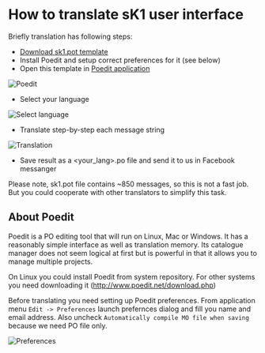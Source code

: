 # How to translate sK1 user interface

Briefly translation has following steps:

* [Download sk1.pot template](https://raw.githubusercontent.com/sk1project/sk1-wx/master/po-sk1/sk1.pot)
* Install Poedit and setup correct preferences for it (see below)
* Open this template in [Poedit application](http://www.poedit.net/download.php)

![Poedit](./images/tr-01.png "Poedit")
* Select your language

![Select language](./images/tr-02.png "Select language")
* Translate step-by-step each message string

![Translation](./images/tr-03.png "Translation")
* Save result as a <your_lang>.po file and send it to us in Facebook messanger

Please note, sk1.pot file contains ~850 messages, so this is not a fast
job. But you could cooperate with other translators to simplify this
task.

## About Poedit

Poedit is a PO editing tool that will run on Linux, Mac or Windows.
It has a reasonably simple interface as well as translation memory.
Its catalogue manager does not seem logical at first but is powerful
in that it allows you to manage multiple projects.

On Linux you could install Poedit from system repository. For other
systems you need downloading it (http://www.poedit.net/download.php)

Before translating you need setting up Poedit preferences. From application
menu `Edit -> Preferences` launch prefernces dialog and fill
you name and email address. Also uncheck `Automatically compile MO file when saving`
because we need PO file only.

![Preferences](./images/tr-04.png "Preferences")

